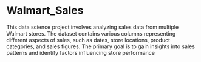 # Walmart_Sales
This data science project involves analyzing sales data from multiple Walmart stores. The dataset contains various columns representing different aspects of sales, such as dates, store locations, product categories, and sales figures. The primary goal is to gain insights into sales patterns and identify factors influencing store performance
